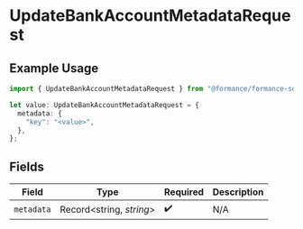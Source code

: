 # UpdateBankAccountMetadataRequest

## Example Usage

```typescript
import { UpdateBankAccountMetadataRequest } from "@formance/formance-sdk/sdk/models/shared";

let value: UpdateBankAccountMetadataRequest = {
  metadata: {
    "key": "<value>",
  },
};
```

## Fields

| Field                    | Type                     | Required                 | Description              |
| ------------------------ | ------------------------ | ------------------------ | ------------------------ |
| `metadata`               | Record<string, *string*> | :heavy_check_mark:       | N/A                      |